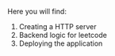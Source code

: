 Here you will find:
  1. Creating a HTTP server
  2. Backend logic for leetcode
  3. Deploying the application

